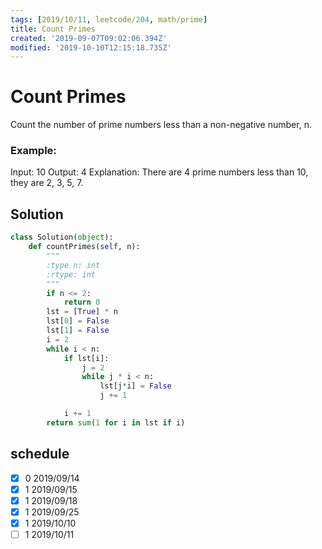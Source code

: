 ```yaml
---
tags: [2019/10/11, leetcode/204, math/prime]
title: Count Primes
created: '2019-09-07T09:02:06.394Z'
modified: '2019-10-10T12:15:18.735Z'
---
```


# Count Primes

Count the number of prime numbers less than a non-negative number, n.

### Example:

Input: 10
Output: 4
Explanation: There are 4 prime numbers less than 10, they are 2, 3, 5, 7.

## Solution

```python
class Solution(object):
    def countPrimes(self, n):
        """
        :type n: int
        :rtype: int
        """
        if n <= 2:
            return 0
        lst = [True] * n
        lst[0] = False
        lst[1] = False
        i = 2
        while i < n:
            if lst[i]:
                j = 2
                while j * i < n:
                    lst[j*i] = False
                    j += 1

            i += 1
        return sum(1 for i in lst if i)
```

## schedule

* [x] 0 2019/09/14
* [x] 1 2019/09/15
* [x] 1 2019/09/18
* [x] 1 2019/09/25
* [x] 1 2019/10/10
* [ ] 1 2019/10/11
